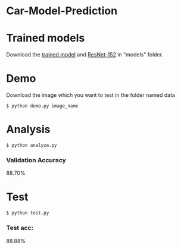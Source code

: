 # Car-Model-Prediction

# Trained models
Download the [trained model](https://drive.google.com/file/d/1nJLGry3Gh8ODtrDZfdlQGSxAzfUEbJM6/view?usp=sharing) and [ResNet-152](https://drive.google.com/file/d/1WZ7byhq6XfPHowmC-un-4HdSYRZVz1bt/view?usp=sharing) in "models" folder.

# Demo
Download the image which you want to test in the folder named data
```
$ python demo.py image_name
```

# Analysis
```
$ python analyze.py
```

### Validation Accuracy
88.70%

# Test
```
$ python test.py
```
### Test acc:

88.88%
